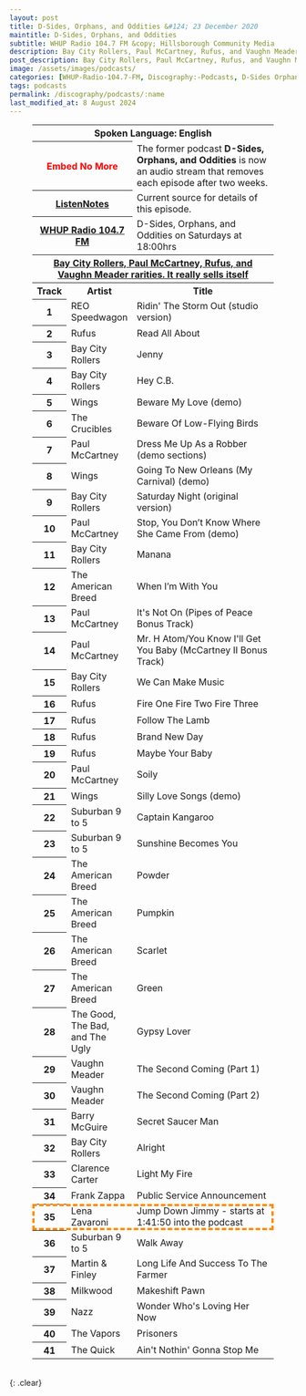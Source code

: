 ```yaml
---
layout: post
title: D-Sides, Orphans, and Oddities &#124; 23 December 2020
maintitle: D-Sides, Orphans, and Oddities
subtitle: WHUP Radio 104.7 FM &copy; Hillsborough Community Media
description: Bay City Rollers, Paul McCartney, Rufus, and Vaughn Meader rarities. It really sells itself.
post_description: Bay City Rollers, Paul McCartney, Rufus, and Vaughn Meader rarities. It really sells itself.
image: /assets/images/podcasts/
categories: [WHUP-Radio-104.7-FM, Discography:-Podcasts, D-Sides Orphans and Oddities, OnThisDay23December]
tags: podcasts
permalink: /discography/podcasts/:name
last_modified_at: 8 August 2024
---
```


<figure class="fig3">
<table>
<tr id="infobox1"><th colspan="3">Spoken Language: English</th></tr>
<tr><th colspan="2" style="color:#ff0000; width:35%;">Embed No More</th><td>The former podcast <strong>D-Sides, Orphans, and Oddities</strong> is now an audio stream that removes each episode after two weeks.</td></tr>
<tr><th colspan="2"><a class="external-link" href="https://www.listennotes.com/podcasts/d-sides-orphans/bay-city-rollers-paul-sbw07qlUBrG">ListenNotes</a></th><td>Current source for details of this episode.</td></tr>
<tr><th colspan="2"><a class="external-link" href="https://whupfm.org/show/d-sides-orphans-oddities/">WHUP Radio 104.7 FM</a></th><td>D-Sides, Orphans, and Oddities on Saturdays at 18:00hrs</td></tr>
<tr id="infobox2" class="split"><th colspan="3"><a href="#infobox2">Bay City Rollers, Paul McCartney, Rufus, and Vaughn Meader rarities. It really sells itself</a></th></tr>
<tr><th style="width:10%; text-align:center;">Track</th><th>Artist</th><th>Title</th></tr>
<tr><th style="width:10%; text-align:center;">1</th><td>REO Speedwagon</td><td>Ridin' The Storm Out (studio version)</td></tr>
<tr><th style="width:10%; text-align:center;">2</th><td>Rufus</td><td>Read All About</td></tr>
<tr><th style="width:10%; text-align:center;">3</th><td>Bay City Rollers</td><td>Jenny</td></tr>
<tr><th style="width:10%; text-align:center;">4</th><td>Bay City Rollers</td><td>Hey C.B.</td></tr>
<tr><th style="width:10%; text-align:center;">5</th><td>Wings</td><td>Beware My Love (demo)</td></tr>
<tr><th style="width:10%; text-align:center;">6</th><td>The Crucibles</td><td>Beware Of Low-Flying Birds</td></tr>
<tr><th style="width:10%; text-align:center;">7</th><td>Paul McCartney</td><td>Dress Me Up As a Robber (demo sections)</td></tr>
<tr><th style="width:10%; text-align:center;">8</th><td>Wings</td><td>Going To New Orleans (My Carnival) (demo)</td></tr>
<tr><th style="width:10%; text-align:center;">9</th><td>Bay City Rollers</td><td>Saturday Night (original version)</td></tr>
<tr><th style="width:10%; text-align:center;">10</th><td>Paul McCartney</td><td>Stop, You Don’t Know Where She Came From (demo)</td></tr>
<tr><th style="width:10%; text-align:center;">11</th><td>Bay City Rollers</td><td>Manana</td></tr>
<tr><th style="width:10%; text-align:center;">12</th><td>The American Breed</td><td>When I’m With You</td></tr>
<tr><th style="width:10%; text-align:center;">13</th><td>Paul McCartney</td><td>It's Not On (Pipes of Peace Bonus Track)</td></tr>
<tr><th style="width:10%; text-align:center;">14</th><td>Paul McCartney</td><td>Mr. H Atom/You Know I'll Get You Baby (McCartney II Bonus Track)</td></tr>
<tr><th style="width:10%; text-align:center;">15</th><td>Bay City Rollers</td><td>We Can Make Music</td></tr>
<tr><th style="width:10%; text-align:center;">16</th><td>Rufus</td><td>Fire One Fire Two Fire Three</td></tr>
<tr><th style="width:10%; text-align:center;">17</th><td>Rufus</td><td>Follow The Lamb</td></tr>
<tr><th style="width:10%; text-align:center;">18</th><td>Rufus</td><td>Brand New Day</td></tr>
<tr><th style="width:10%; text-align:center;">19</th><td>Rufus</td><td>Maybe Your Baby</td></tr>
<tr><th style="width:10%; text-align:center;">20</th><td>Paul McCartney</td><td>Soily</td></tr>
<tr><th style="width:10%; text-align:center;">21</th><td>Wings</td><td>Silly Love Songs (demo)</td></tr>
<tr><th style="width:10%; text-align:center;">22</th><td>Suburban 9 to 5</td><td>Captain Kangaroo</td></tr>
<tr><th style="width:10%; text-align:center;">23</th><td>Suburban 9 to 5</td><td>Sunshine Becomes You</td></tr>
<tr><th style="width:10%; text-align:center;">24</th><td>The American Breed</td><td>Powder</td></tr>
<tr><th style="width:10%; text-align:center;">25</th><td>The American Breed</td><td>Pumpkin</td></tr>
<tr><th style="width:10%; text-align:center;">26</th><td>The American Breed</td><td>Scarlet</td></tr>
<tr><th style="width:10%; text-align:center;">27</th><td>The American Breed</td><td>Green</td></tr>
<tr class="whitespace"><th style="width:10%; text-align:center;">28</th><td>The Good, The Bad, and
 The Ugly</td><td>Gypsy Lover</td></tr>
<tr><th style="width:10%; text-align:center;">29</th><td>Vaughn Meader</td><td>The Second Coming (Part 1)</td></tr>
<tr><th style="width:10%; text-align:center;">30</th><td>Vaughn Meader</td><td>The Second Coming (Part 2)</td></tr>
<tr><th style="width:10%; text-align:center;">31</th><td>Barry McGuire</td><td>Secret Saucer Man</td></tr>
<tr><th style="width:10%; text-align:center;">32</th><td>Bay City Rollers</td><td>Alright</td></tr>
<tr><th style="width:10%; text-align:center;">33</th><td>Clarence Carter</td><td>Light My Fire</td></tr>
<tr><th style="width:10%; text-align:center;">34</th><td>Frank Zappa</td><td>Public Service Announcement</td></tr>
<tr id="lena" style="outline: 4px dashed darkorange; outline-offset: -4px;"><th style="width:10%; text-align:center;">35</th><td>Lena Zavaroni</td><td>Jump Down Jimmy - starts at 1:41:50 into the podcast</td></tr>
<tr><th style="width:10%; text-align:center;">36</th><td>Suburban 9 to 5</td><td>Walk Away</td></tr>
<tr><th style="width:10%; text-align:center;">37</th><td>Martin & Finley</td><td>Long Life And Success To The Farmer</td></tr>
<tr><th style="width:10%; text-align:center;">38</th><td>Milkwood</td><td>Makeshift Pawn</td></tr>
<tr><th style="width:10%; text-align:center;">39</th><td>Nazz</td><td>Wonder Who's Loving Her Now</td></tr>
<tr><th style="width:10%; text-align:center;">40</th><td>The Vapors</td><td>Prisoners</td></tr>
<tr><th style="width:10%; text-align:center;">41</th><td>The Quick</td><td>Ain't Nothin' Gonna Stop Me</td></tr>
</table>
</figure>

<br />{: .clear}

<style>
#infobox2 {scroll-margin-top: -3px;}
.up {position: relative; top: -0.2em;}
.red, .up, .bold {color:#ff0000;}
.bold {font-weight: bold;}
.discussions {background-color:#f6f8fa; color:#000; padding: 10px; border-radius: 0.25rem; border-style: solid; border-color: #DBDBDB; border-width: 1px;}
.shape {
    background-color: var(--color-avatar-bg);
    border-radius: 50%;
    box-shadow: 0 0 0 1px var(--color-avatar-border);
    display: inline-block;
    flex-shrink: 0;
    line-height: 1;
    overflow: hidden;
    vertical-align: middle;
    width:32px;
    margin: 0px 8px 0px 0px;
}

.noembed {
    text-align:center;
    background-color:#ffffff;
    box-sizing:border-box;
    padding:10px;
    word-wrap:break-word;
    position:relative;
    white-space:normal;
    word-break:break-word;
    width:100%;
    height:auto;
    border:solid lightgray 1px;
    border-radius: 5px;
}
</style>

